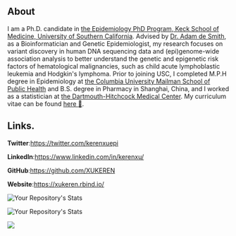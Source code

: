 ## About  
I am a Ph.D. candidate in [the Epidemiology PhD Program, Keck School of Medicine, University of Southern California](https://keck.usc.edu/). Advised by [Dr. Adam de Smith](https://keck.usc.edu/faculty-search/adam-de-smith/), as a Bioinformatician and Genetic Epidemiologist, my research focuses on variant discovery in human DNA sequencing data and (epi)genome-wide association analysis to better understand the genetic and epigenetic risk factors of hematological malignancies, such as child acute lymphoblastic leukemia and Hodgkin's lymphoma. Prior to joining USC, I completed M.P.H degree in Epidemiology at [the Columbia University Mailman School of Public Health](https://www.publichealth.columbia.edu/) and B.S. degree in Pharmacy in Shanghai, China, and I worked as a statistician at [the Dartmouth-Hitchcock Medical Center](https://www.dartmouth-hitchcock.org/). My curriculum vitae can be found [here :open_file_folder:](https://xukeren.rbind.io/cv/cv.pdf). 


## Links. 
**Twitter**:https://twitter.com/kerenxuepi  

**LinkedIn**:https://www.linkedin.com/in/kerenxu/ 

**GitHub**:https://github.com/XUKEREN 

**Website**:https://xukeren.rbind.io/ 

![Your Repository's Stats](https://github-readme-stats.vercel.app/api?username=XUKEREN&show_icons=true)

![Your Repository's Stats](https://github-readme-stats.vercel.app/api/top-langs/?username=XUKEREN&theme=blue-green)

<img src="https://komarev.com/ghpvc/?username=XUKEREN"/>
